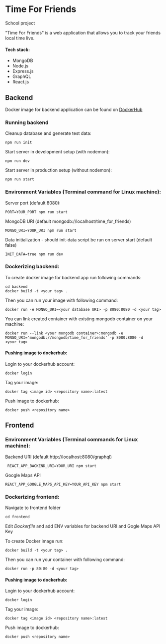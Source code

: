 # Time For Friends
School project

"Time For Friends" is a web application that allows you to track your friends local time live.

#### Tech stack:  
- MongoDB 
- Node.js
- Express.js 
- GraphQL 
- React.js


## Backend

Docker image for backend application can be found on [DockerHub](https://cloud.docker.com/u/nawajo/repository/docker/nawajo/time_for_friends)

### Running backend

Cleanup database and generate test data:  
```
npm run init
```

Start server in development setup (with nodemon):
  
```
npm run dev
```

Start server in production setup (without nodemon):
  
```
npm run start
```

### Environment Variables (Terminal command for Linux machine):

Server port (default 8080):
  
```
PORT=YOUR_PORT npm run start 
```

MongoDB URI (default mongodb://localhost/time_for_friends)  

```
MONGO_URI=YOUR_URI npm run start
```

Data initialization - should init-data script be run on server start (default false)  
```
INIT_DATA=true npm run dev
```

### Dockerizing backend:
To create docker image for backend app run following commands:
```
cd backend
docker build -t <your tag> .
```

Then you can run your image with following command:

```
docker run -e MONGO_URI=<your database URI> -p 8080:8080 -d <your tag>
```

You can link created container with existing mongodb container on your machine:
```
docker run --link <your mongodb container>:mongodb -e MONGO_URI='mongodb://mongodb/time_for_friends' -p 8080:8080 -d <your_tag>
```

#### Pushing image to dockerhub:
Login to your dockerhub account:
```
docker login
```
Tag your image:
```
docker tag <image id> <repository name>:latest
```
Push image to dockerhub:
```
docker push <repository name>
```


## Frontend

### Environment Variables (Terminal commands for Linux machine):  

Backend URI (default http://localhost:8080/graphql)  

`
REACT_APP_BACKEND_URI=YOUR_URI npm start`


Google Maps API 

`
REACT_APP_GOOGLE_MAPS_API_KEY=YOUR_API_KEY npm start
`

### Dockerizing frontend:

Navigate to frontend folder

```
cd frontend
```

Edit *Dockerfile* and add ENV variables for backend URI and Gogle Maps API Key

To create Docker image run:
```
docker build -t <your tag> .
```
Then you can run your container with following command:
```
docker run -p 80:80 -d <your tag>
```

#### Pushing image to dockerhub:
Login to your dockerhub account:
```
docker login
```
Tag your image:
```
docker tag <image id> <repository name>:latest
```
Push image to dockerhub:
```
docker push <repository name>
```




